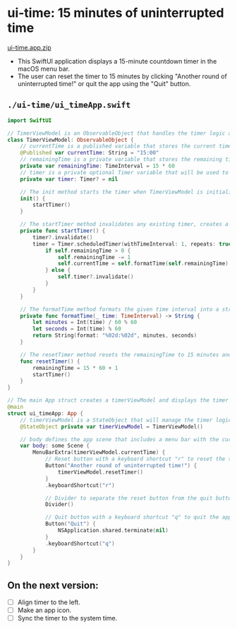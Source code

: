# ui-time: 15 minutes of uninterrupted time

[ui-time.app.zip](https://github.com/star-bits/ui-time/blob/main/ui-time.app.zip)

- This SwiftUI application displays a 15-minute countdown timer in the macOS menu bar.
- The user can reset the timer to 15 minutes by clicking "Another round of uninterrupted time!" or quit the app using the "Quit" button.

## `./ui-time/ui_timeApp.swift`
```swift
import SwiftUI

// TimerViewModel is an ObservableObject that handles the timer logic and updates the current time displayed in the menu bar.
class TimerViewModel: ObservableObject {
    // currentTime is a published variable that stores the current time as a string, initially set to "15:00".
    @Published var currentTime: String = "15:00"
    // remainingTime is a private variable that stores the remaining time in seconds.
    private var remainingTime: TimeInterval = 15 * 60
    // timer is a private optional Timer variable that will be used to schedule and manage the timer.
    private var timer: Timer? = nil

    // The init method starts the timer when TimerViewModel is initialized.
    init() {
        startTimer()
    }

    // The startTimer method invalidates any existing timer, creates a new timer, and schedules it to update the remainingTime.
    private func startTimer() {
        timer?.invalidate()
        timer = Timer.scheduledTimer(withTimeInterval: 1, repeats: true) { _ in
            if self.remainingTime > 0 {
                self.remainingTime -= 1
                self.currentTime = self.formatTime(self.remainingTime)
            } else {
                self.timer?.invalidate()
            }
        }
    }

    // The formatTime method formats the given time interval into a string in the "mm:ss" format.
    private func formatTime(_ time: TimeInterval) -> String {
        let minutes = Int(time) / 60 % 60
        let seconds = Int(time) % 60
        return String(format: "%02d:%02d", minutes, seconds)
    }

    // The resetTimer method resets the remainingTime to 15 minutes and 1 second and starts the timer.
    func resetTimer() {
        remainingTime = 15 * 60 + 1
        startTimer()
    }
}

// The main App struct creates a timerViewModel and displays the timer in the menu bar with action buttons.
@main
struct ui_timeApp: App {
    // timerViewModel is a StateObject that will manage the timer logic and display the current time.
    @StateObject private var timerViewModel = TimerViewModel()

    // body defines the app scene that includes a menu bar with the current time, a reset button, and a quit button.
    var body: some Scene {
        MenuBarExtra(timerViewModel.currentTime) {
            // Reset button with a keyboard shortcut "r" to reset the timer.
            Button("Another round of uninterrupted time!") {
                timerViewModel.resetTimer()
            }
            .keyboardShortcut("r")

            // Divider to separate the reset button from the quit button.
            Divider()

            // Quit button with a keyboard shortcut "q" to quit the app.
            Button("Quit") {
                NSApplication.shared.terminate(nil)
            }
            .keyboardShortcut("q")
        }
    }
}
```

## On the next version:
- [ ] Align timer to the left.
- [ ] Make an app icon.
- [ ] Sync the timer to the system time.
